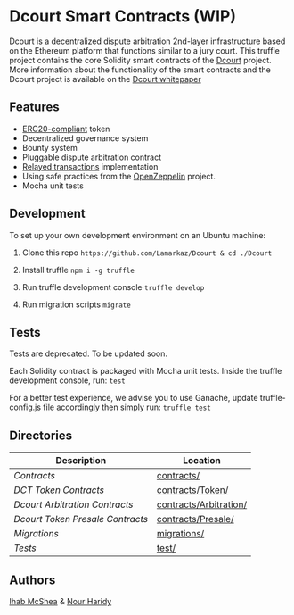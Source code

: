 # Dcourt Smart Contracts (WIP)

Dcourt is a decentralized dispute arbitration 2nd-layer infrastructure based on the Ethereum platform that functions similar to a jury court.
This truffle project contains the core Solidity smart contracts of the [Dcourt](https://dcourt.io) project.
More information about the functionality of the smart contracts and the Dcourt project is available on the [Dcourt whitepaper](https://dcourt.io/whitepaper.pdf)


## Features

* [ERC20-compliant](https://github.com/ethereum/EIPs/blob/master/EIPS/eip-20.md) token
* Decentralized governance system
* Bounty system
* Pluggable dispute arbitration contract
* [Relayed transactions](https://blog.lamarkaz.com/2018/03/01/relayed-transactions-a-solution/) implementation
* Using safe practices from the [OpenZeppelin](https://openzeppelin.org/) project.
* Mocha unit tests

## Development

To set up your own development environment on an Ubuntu machine:

1. Clone this repo
`https://github.com/Lamarkaz/Dcourt & cd ./Dcourt`

2. Install truffle
`npm i -g truffle`

3. Run truffle development console
`truffle develop`

4. Run migration scripts
`migrate`

## Tests

<aside class="warning">
Tests are deprecated. To be updated soon.
</aside>

Each Solidity contract is packaged with Mocha unit tests.
Inside the truffle development console, run:
`test`

For a better test experience, we advise you to use Ganache, update truffle-config.js file accordingly then simply run:
`truffle test`

## Directories

Description | Location
--- | ---
*Contracts* | [contracts/](/contracts/)
*DCT Token Contracts* | [contracts/Token/](/contracts/Token/)
*Dcourt Arbitration Contracts* | [contracts/Arbitration/](/contracts/Arbitration/)
*Dcourt Token Presale Contracts* | [contracts/Presale/](/contracts/Presale/)
*Migrations* | [migrations/](/migrations)
*Tests* | [test/](/test)

## Authors
[Ihab McShea](https://github.com/ihabshea) & [Nour Haridy](https://github.com/nourharidy) 
